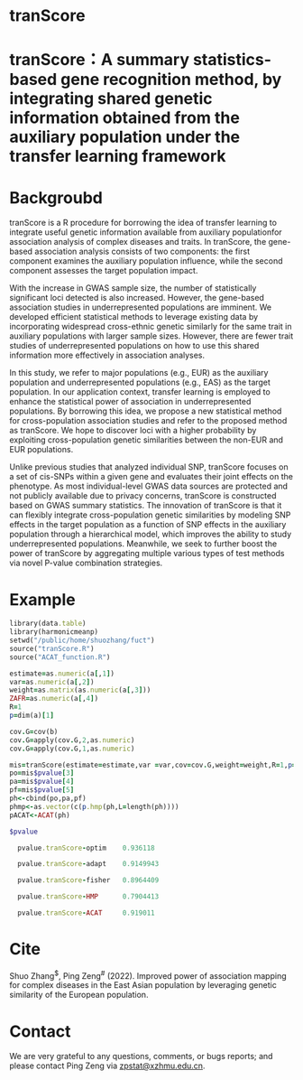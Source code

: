 # tranScore

# tranScore：A summary statistics-based gene recognition method, by integrating shared genetic information obtained from the auxiliary population under the transfer learning framework


# Backgroubd
tranScore is a R procedure for borrowing the idea of transfer learning to integrate useful genetic information available from auxiliary populationfor association analysis of complex diseases and traits. 
In tranScore, the gene-based association analysis consists of two components: the first component examines the auxiliary population influence, while the second component assesses the target population impact.

With the increase in GWAS sample size, the number of statistically significant loci detected is also increased. However, the gene-based association studies in underrepresented populations are imminent. We developed efficient statistical methods to leverage existing data by incorporating widespread cross-ethnic genetic similarly for the same trait in auxiliary populations with larger sample sizes. However, there are fewer trait studies of underrepresented populations on how to use this shared information more effectively in association analyses.

In this study, we refer to major populations (e.g., EUR) as the auxiliary population and underrepresented populations (e.g., EAS) as the target population. In our application context, transfer learning is employed to enhance the statistical power of association in underrepresented populations. By borrowing this idea, we propose a new statistical method for cross-population association studies and refer to the proposed method as tranScore. We hope to discover loci with a higher probability by exploiting cross-population genetic similarities between the non-EUR and EUR populations.

Unlike previous studies that analyzed individual SNP, tranScore focuses on a set of cis-SNPs within a given gene and evaluates their joint effects on the phenotype. As most individual-level GWAS data sources are protected and not publicly available due to privacy concerns, tranScore is constructed based on GWAS summary statistics. The innovation of tranScore is that it can flexibly integrate cross-population genetic similarities by modeling SNP effects in the target population as a function of SNP effects in the auxiliary population through a hierarchical model, which improves the ability to study underrepresented populations. Meanwhile, we seek to further boost the power of tranScore by aggregating multiple various types of test methods via novel P-value combination strategies.
# Example
```ruby
library(data.table)
library(harmonicmeanp)
setwd("/public/home/shuozhang/fuct")
source("tranScore.R")
source("ACAT_function.R")

estimate=as.numeric(a[,1])
var=as.numeric(a[,2])
weight=as.matrix(as.numeric(a[,3]))
ZAFR=as.numeric(a[,4])
R=1
p=dim(a)[1]

cov.G=cov(b)
cov.G=apply(cov.G,2,as.numeric)
cov.G=apply(cov.G,1,as.numeric)

mis=tranScore(estimate=estimate,var =var,cov=cov.G,weight=weight,R=1,p=p,regularization=FALSE)
po=mis$pvalue[3]
pa=mis$pvalue[4]
pf=mis$pvalue[5]
ph<-cbind(po,pa,pf)
phmp<-as.vector(c(p.hmp(ph,L=length(ph))))
pACAT<-ACAT(ph)

$pvalue

  pvalue.tranScore-optim    0.936118 

  pvalue.tranScore-adapt    0.9149943

  pvalue.tranScore-fisher   0.8964409

  pvalue.tranScore-HMP      0.7904413

  pvalue.tranScore-ACAT     0.919011                        
```
  
# Cite
Shuo Zhang<sup>$</sup>, Ping Zeng<sup>#</sup> (2022). Improved power of association mapping for complex diseases in the East Asian population by leveraging genetic similarity of the European population.

# Contact
We are very grateful to any questions, comments, or bugs reports; and please contact Ping Zeng via zpstat@xzhmu.edu.cn.
